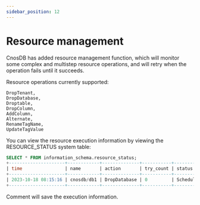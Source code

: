 ```yaml
---
sidebar_position: 12
---
```


# Resource management

CnosDB has added resource management function, which will monitor some complex and multistep resource operations, and will retry when the operation fails until it succeeds.

Resource operations currently supported:

```
DropTenant,
DropDatabase,
Droptable,
DropColumn,
AddColumn,
Alternate,
RenameTagName,
UpdateTagValue
```

You can view the resource execution information by viewing the RESOURCE_STATUS system table:

```sql
SELECT * FROM information_schema.resource_status;
+---------------------+------------+--------------+-----------+----------+---------+
| time                | name       | action       | try_count | status   | comment |
+---------------------+------------+--------------+-----------+----------+---------+
| 2023-10-18 08:15:16 | cnosdb/db1 | DropDatabase | 0         | Schedule |         |
+---------------------+------------+--------------+-----------+----------+---------+
```

Comment will save the execution information.
